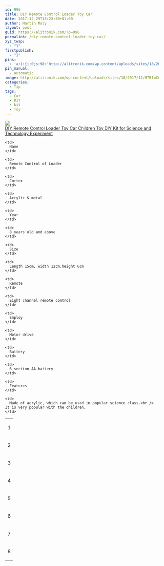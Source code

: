```yaml
---
id: 996
title: DIY Remote Control Loader Toy Car
date: 2017-12-29T18:23:50+01:00
author: Martin Maly
layout: post
guid: https://alitronik.com/?p=996
permalink: /diy-remote-control-loader-toy-car/
xyz_twap:
  - "1"
firstpublish:
  - "1"
pins:
  - 'a:1:{i:0;s:98:"http://alitronik.com/wp-content/uploads/sites/18/2017/12/HTB1wCOZj8DH8KJjSspnq6zNAVXaR-300x300.jpg";}'
pin_manual:
  - automatic
image: http://alitronik.com/wp-content/uploads/sites/18/2017/12/HTB1wCOZj8DH8KJjSspnq6zNAVXaR.jpg
categories:
  - Tip
tags:
  - Car
  - DIY
  - kit
  - Toy
---
```

<a href="http://s.click.aliexpress.com/e/ni233Jy" target="_parent"><img src="//ae01.alicdn.com/kf/HTB1M0mzj0fJ8KJjy0Feq6xKEXXaf/-font-b-DIY-b-font-font-b-Remote-b-font-font-b-Control-b-font.jpg_220x220.jpg" /><span style="display: block;">DIY Remote Control Loader Toy Car Children Toy DIY Kit for Science and Technology Experiment</span></a>

<table border="0" width="552" cellspacing="0" cellpadding="0">
  <tr>
    <td>
      <p align="center" data-spm-anchor-id="2114.12010108.1000023.i1.6af63a81xD8odd">
        1
      </p>
    </td>
    
    <td>
      Name
    </td>
    
    <td>
      Remote Control of Loader
    </td>
  </tr>
  
  <tr>
    <td>
      <p align="center">
        2
      </p>
    </td>
    
    <td>
      Cortex
    </td>
    
    <td>
      Acrylic & metal
    </td>
  </tr>
  
  <tr>
    <td>
      <p align="center">
        3
      </p>
    </td>
    
    <td>
      Year
    </td>
    
    <td>
      8 years old and above
    </td>
  </tr>
  
  <tr>
    <td>
      <p align="center">
        4
      </p>
    </td>
    
    <td>
      Size
    </td>
    
    <td>
      Length 15cm, width 12cm,height 6cm
    </td>
  </tr>
  
  <tr>
    <td>
      <p align="center">
        5
      </p>
    </td>
    
    <td>
      Remote
    </td>
    
    <td>
      Eight channel remote control
    </td>
  </tr>
  
  <tr>
    <td>
      <p align="center">
        6
      </p>
    </td>
    
    <td>
      Employ
    </td>
    
    <td>
      Motor drive
    </td>
  </tr>
  
  <tr>
    <td>
      <p align="center">
        7
      </p>
    </td>
    
    <td>
      Battery
    </td>
    
    <td>
      6 section AA battery
    </td>
  </tr>
  
  <tr>
    <td>
      <p align="center">
        8
      </p>
    </td>
    
    <td>
      Features
    </td>
    
    <td>
      Made of acrylic, which can be used in popular science class.<br /> It is very popular with the children.
    </td>
  </tr>
</table>